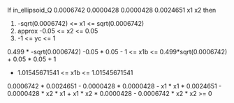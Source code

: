 
If in_ellipsoid_Q 0.0006742 0.0000428 0.0000428 0.0024651 x1 x2 then
1. -sqrt(0.0006742) <= x1 <= sqrt(0.0006742)
2. approx -0.05 <= x2 <= 0.05
3. -1 <= yc <= 1

0.499 * -sqrt(0.0006742) -0.05 * 0.05 - 1 <= x1b <= 0.499*sqrt(0.0006742) + 0.05 * 0.05 + 1
- 1.01545671541 <= x1b <= 1.01545671541


<!-- https://www.wolframalpha.com/input?i=1+*+%280.0006742+*+0.0024651+-+%280.0000428%29+*+0.0000428%29++-+%28x1+*+%28x1+*+0.0024651+-+%280.0000428+*+x2%29%29%29+%2B+x2+*+%28x1+*+0.0000428+-+%280.0006742+*+x2%29%29+%3E%3D+0%2C+-sqrt%280.0006742%29+%3C%3D+x1+%3C%3D+sqrt%280.0006742%29 -->

<!-- https://www.desmos.com/calculator/s0acl1wc7p -->
0.0006742 * 0.0024651 - 0.0000428 * 0.0000428 - x1 * x1 * 0.0024651  - 0.0000428 * x2 * x1 + x1 * x2 * 0.0000428  - 0.0006742 * x2 * x2 >= 0

